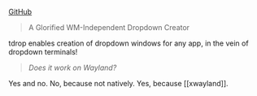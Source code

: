 [GitHub](https://github.com/noctuid/tdrop)

> A Glorified WM-Independent Dropdown Creator

tdrop enables creation of dropdown windows for any app, in the vein of dropdown terminals!

> *Does it work on Wayland?*

Yes and no. No, because not natively. Yes, because [[xwayland]].
